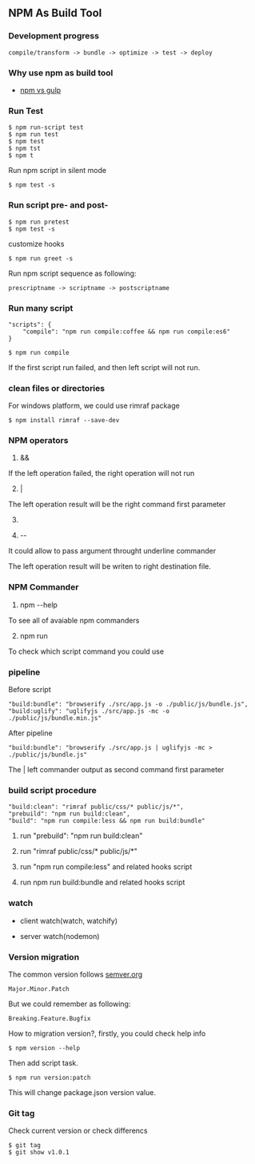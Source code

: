 ## NPM As Build Tool

### Development progress


    compile/transform -> bundle -> optimize -> test -> deploy


### Why use npm as build tool

 - [npm vs gulp](https://medium.freecodecamp.com/why-i-left-gulp-and-grunt-for-npm-scripts-3d6853dd22b8#.2r5thdmby)

### Run Test

    $ npm run-script test
    $ npm run test
    $ npm test
    $ npm tst
    $ npm t

Run npm script in silent mode

    $ npm test -s


### Run script pre- and post-

    $ npm run pretest
    $ npm test -s

customize hooks

    $ npm run greet -s


Run npm script sequence as following:

    prescriptname -> scriptname -> postscriptname

### Run many script
    
    "scripts": {
        "compile": "npm run compile:coffee && npm run compile:es6"
    }

    $ npm run compile

If the first script run failed, and then left script will not run.

### clean files or directories

For windows platform, we could use rimraf package

    $ npm install rimraf --save-dev

### NPM operators

1. && 

If the left operation failed, the right operation will not run

2. |

The left operation result will be the right command first parameter

3. >

4. --

It could allow to pass argument throught underline commander

The left operation result will be writen to right destination file.

### NPM Commander

1. npm --help

To see all of avaiable npm commanders

2. npm run

To check which script command you could use


### pipeline

Before script

    "build:bundle": "browserify ./src/app.js -o ./public/js/bundle.js",
    "build:uglify": "uglifyjs ./src/app.js -mc -o ./public/js/bundle.min.js"

After pipeline

    "build:bundle": "browserify ./src/app.js | uglifyjs -mc > ./public/js/bundle.js"

The | left commander output as second command first parameter

### build script procedure

    "build:clean": "rimraf public/css/* public/js/*",
    "prebuild": "npm run build:clean",
    "build": "npm run compile:less && npm run build:bundle"

1. run "prebuild": "npm run build:clean"

2. run "rimraf public/css/* public/js/*"

3. run "npm run compile:less" and related hooks script

4. run npm run build:bundle and related hooks script

### watch

- client watch(watch, watchify)

- server watch(nodemon)

### Version migration

The common version follows [semver.org](http://semver.org)

    Major.Minor.Patch

But we could remember as following:

    Breaking.Feature.Bugfix

How to migration version?, firstly, you could check help info

    $ npm version --help

Then add script task.

    $ npm run version:patch

This will change package.json version value.

### Git tag

Check current version or check differencs

    $ git tag
    $ git show v1.0.1








